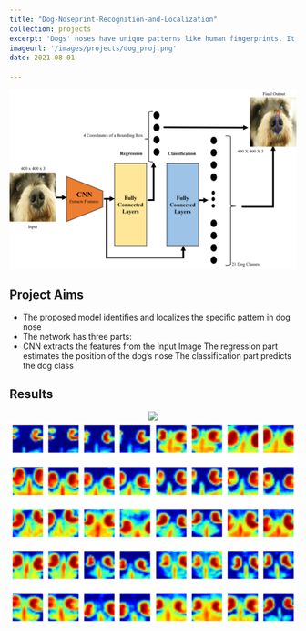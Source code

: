 ```yaml
---
title: "Dog-Noseprint-Recognition-and-Localization"
collection: projects
excerpt: "Dogs' noses have unique patterns like human fingerprints. It can be used to identify the dog species accurately. This project explored the idea of "Dog Noseprint Recognition and Localization", using a hybrid CNN network for both classification and localization."
imageurl: '/images/projects/dog_proj.png'
date: 2021-08-01

---
```


<center><img src="/images/projects/dog_proj.png"></center>


## Project Aims 

- The proposed model identifies and localizes the specific pattern in dog nose
- The network has three parts:
- CNN extracts the features from the Input Image
The regression part estimates the position of the dog’s nose
The classification part predicts the dog class

## Results
<center><img src="/images/projects/dog_proj1.png"></center>
<center><img src="/images/projects/dog_proj2.png"></center>

